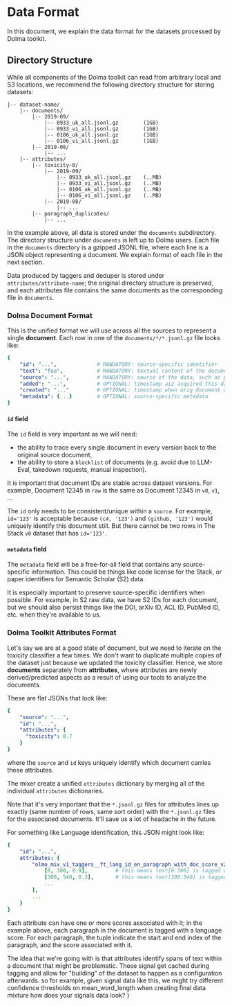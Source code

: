 # Data Format

In this document, we explain the data format for the datasets processed by Dolma toolkit.


## Directory Structure

While all components of the Dolma toolkit can read from arbitrary local and S3 locations, we recommend the following directory structure for storing datasets:

```plain-text
|-- dataset-name/
    |-- documents/
        |-- 2019-09/
            |-- 0933_uk_all.jsonl.gz        (1GB)
            |-- 0933_vi_all.jsonl.gz        (1GB)
            |-- 0106_uk_all.jsonl.gz        (1GB)
            |-- 0106_vi_all.jsonl.gz        (1GB)
        |-- 2019-08/
            |-- ...
    |-- attributes/
        |-- toxicity-0/
            |-- 2019-09/
                |-- 0933_uk_all.jsonl.gz    (..MB)
                |-- 0933_vi_all.jsonl.gz    (..MB)
                |-- 0106_uk_all.jsonl.gz    (..MB)
                |-- 0106_vi_all.jsonl.gz    (..MB)
            |-- 2019-08/
                |-- ...
        |-- paragraph_duplicates/
            |-- ...
```

In the example above, all data is stored under the `documents` subdirectory. The directory structure under `documents` is left up to Dolma users. Each file in the `documents` directory is a gzipped JSONL file, where each line is a JSON object representing a document. We explain format of each file in the next section.

Data produced by taggers and deduper is stored under `attributes/attribute-name`; the original directory structure is preserved, and each attributes file contains the same documents as the corresponding file in `documents`.


### Dolma Document Format

This is the unified format we will use across all the sources to represent a single **document**. Each row in one of the `documents/*/*.jsonl.gz` file looks like:

```yaml
{
    "id": "...",             # MANDATORY: source-specific identifier
    "text": "foo",           # MANDATORY: textual content of the document
    "source": "...",         # MANDATORY: source of the data, such as peS2o, common-crawl, etc.
    "added": "...",          # OPTIONAL: timestamp ai2 acquired this data
    "created": "..."         # OPTIONAL: timestamp when orig document was created (best-guess if not available)
    "metadata": {...}        # OPTIONAL: source-specific metadata
}
```

#### `id` field

The `id` field is very important as we will need:

- the ability to trace every single document in every version back to the original source document,
- the ability to store a `blocklist` of documents (e.g. avoid due to LLM-Eval, takedown requests, manual inspection).

It is important that document IDs are stable across dataset versions. For example, Document 12345 in `raw` is the same as Document 12345 in `v0`, `v1`, ...

The `id` only needs to be consistent/unique within a `source`. For example, `id='123'` is acceptable because `(c4, '123')` and `(github, '123')` would uniquely identify this document still. But there cannot be two rows in The Stack `v0` dataset that has `id='123'`.

#### `metadata` field

The `metadata` field will be a free-for-all field that contains any source-specific information. This could be things like code license for the Stack, or paper identifiers for Semantic Scholar (S2) data.

It is especially important to preserve source-specific identifiers when possible. For example, in S2 raw data, we have S2 IDs for each document, but we should also persist things like the DOI, arXiv ID, ACL ID, PubMed ID, etc. when they're available to us.

### Dolma Toolkit Attributes Format

Let's say we are at a good state of document, but we need to iterate on the toxicity classifier a few times. We don't want to duplicate multiple copies of the dataset just because we updated the toxicity classifier. Hence, we store **documents** separately from **attributes**, where attributes are newly derived/predicted aspects as a result of using our tools to analyze the documents.

These are flat JSONs that look like:

```yaml
{
    "source": "...",
    "id": "...",
    "attributes": {
      "toxicity": 0.7
    }
}
```

where the `source` and `id` keys uniquely identify which document carries these attributes.

The mixer create a unified `attributes` dictionary by merging all of the individual `attributes` dictionaries.

Note that it's very important that the `*.jsonl.gz` files for attributes lines up exactly (same number of rows, same sort order) with the `*.jsonl.gz` files for the associated documents. It'll save us a lot of headache in the future.

For something like Language identification, this JSON might look like:

```yaml
{
    "id": "...",
    attributes: {
        "olmo_mix_v1_taggers__ft_lang_id_en_paragraph_with_doc_score_v2__en": [
            [0, 300, 0.9],         # this means text[0:300] is tagged with score 0.9
            [300, 540, 0.3],       # this means text[300:540] is tagged with score 0.3
            ...
        ],
        ...
    }
}
```

Each attribute can have one or more scores associated with it; in the example above, each paragraph in the document is tagged with a language score.
For each paragraph, the tuple indicate the start and end index of the paragraph, and the score associated with it.

The idea that we're going with is that attributes identify spans of text within a document that might be problematic.
These signal get cached during tagging and allow for "building" of the dataset to happen as a configuration afterwards. so for example, given signal data like this, we might try different confidence thresholds on mean_word_length when creating final data mixture
how does your signals data look?
}
